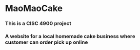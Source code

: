 # MaoMaoCake

### This is a CISC 4900 project
### A website for a local homemade cake business where customer can order pick up online
